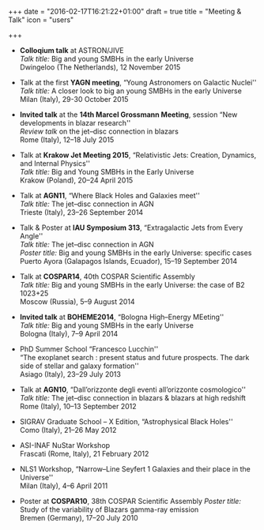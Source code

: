 +++
date = "2016-02-17T16:21:22+01:00"
draft = true
title = "Meeting & Talk"
icon = "users"

+++

- **Colloqium talk** at ASTRON/JIVE  
  *Talk title:* Big and young SMBHs in the early Universe  
  Dwingeloo (The Netherlands), 12 November 2015

- Talk at the first **YAGN meeting**, “Young Astronomers on Galactic Nuclei''  
  *Talk title:* A closer look to big an young SMBHs in the early Universe  
  Milan (Italy), 29-30 October 2015

- **Invited talk** at the **14th Marcel Grossmann Meeting**, session “New developments in blazar research''  
  *Review talk* on the jet–disc connection in blazars  
  Rome (Italy), 12–18 July 2015 

- Talk at **Krakow Jet Meeting 2015**, “Relativistic Jets: Creation, Dynamics, and Internal Physics''  
  *Talk title:* Big and Young SMBHs in the Early Universe  
  Krakow (Poland),  20–24 April 2015

- Talk at **AGN11**, “Where Black Holes and Galaxies meet''  
  *Talk title:* The jet–disc connection in AGN  
  Trieste (Italy), 23–26 September 2014

- Talk & Poster at **IAU Symposium 313**, “Extragalactic Jets from Every Angle''   
  *Talk title:* The jet–disc connection in AGN  
  *Poster title:* Big and young SMBHs in the early Universe: specific cases  
  Puerto Ayora (Galapagos Islands, Ecuador), 15–19 September 2014

- Talk at **COSPAR14**, 40th COSPAR Scientific Assembly   
  *Talk title:* Big and young SMBHs in the early Universe: the case of B2 1023+25  
  Moscow (Russia), 5–9 August 2014

- **Invited talk** at **BOHEME2014**, “Bologna High–Energy MEeting''  
  *Talk title:* Big and young SMBHs in the early Universe  
  Bologna (Italy), 7–9 April 2014

- PhD Summer School “Francesco Lucchin''  
  “The exoplanet search : present status and future prospects. The dark side of stellar and galaxy formation''  
  Asiago (Italy), 23–29 July 2013 

- Talk at **AGN10**, “Dall’orizzonte degli eventi all’orizzonte cosmologico''  
  *Talk title:* The jet–disc connection in blazars & blazars at high redshift  
  Rome (Italy), 10–13 September 2012 

- SIGRAV Graduate School – X Edition, “Astrophysical Black Holes''  
  Como (Italy), 21–26 May 2012

- ASI-INAF NuStar Workshop   
  Frascati (Rome, Italy), 21 February 2012

- NLS1 Workshop, “Narrow–Line Seyfert 1 Galaxies and their place in the Universe''  
  Milan (Italy), 4–6 April 2011 

- Poster at **COSPAR10**, 38th COSPAR Scientific Assembly 
  *Poster title:* Study of the variability of Blazars gamma-ray emission  
  Bremen (Germany), 17–20 July 2010